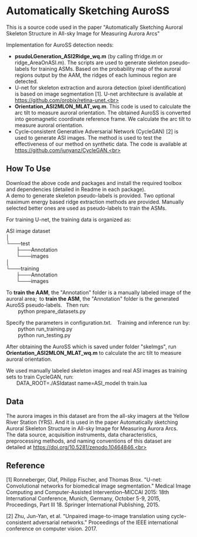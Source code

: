 # Automatically Sketching AuroSS

This is a source code used in the paper "Automatically Sketching Auroral Skeleton Structure in All-sky Image for Measuring Aurora Arcs"<br>

Implementation for AuroSS detection needs:<br>
* **psudoLGeneration_ASI2Ridge_wq.m** (by calling tfridge.m or ridge_AreaOnASI.m). The scripts are used to generate skeleton pseudo-labels for training ASMs. Based on the probability map of the auroral regions output by the AAM, the ridges of each luminous region are detected.<br>
* U-net for skeleton extraction and aurora detection (pixel identification) is based on image segmentation [1].      U-net architecture is available at https://github.com/orobix/retina-unet.<br>
* **Orientation_ASI2MLON_MLAT_wq.m**. This code is used to calculate the arc tilt to measure auroral orientation. The obtained AuroSS is converted into geomagnetic coordinate reference frame. We calculate the arc tilt to measure auroral orientation.<br>
* Cycle‐consistent Generative Adversarial Network (CycleGAN) [2] is used to generate ASI images. The method is used to test the effectiveness of our method on synthetic data. The code is available at https://github.com/junyanz/CycleGAN.<br>

## How To Use

Download the above code and packages and install the required toolbox and dependencies (detailed in Readme in each package).<br>
A demo to generate skeleton pseudo-labels is provided. Two optional maximum energy based ridge extraction methods are provided. Manually selected better ones are used as pseudo-labels to train the ASMs.<br>

For training U-net, the training data is organized as:<br>

ASI image dataset<br>
│<br>
└───test<br>
   &emsp;&emsp;├───Annotation<br>
   &emsp;&emsp;└───images<br>
│<br>
└───training<br>
   &emsp;&emsp;├───Annotation<br>
   &emsp;&emsp;└───images<br>

To **train the AAM**, the "Annotation" folder is a manually labeled image of the auroral area;&ensp;to **train the ASM**, the "Annotation" folder is the generated AuroSS pseudo-labels. &ensp;Then run:<br>
&emsp;&emsp; python prepare_datasets.py
   
Specify the parameters in configuration.txt. &ensp; Training and inference run by:<br>
&emsp;&emsp; python run_training.py<br>
&emsp;&emsp; python run_testing.py<br>

   
After obtaining the AuroSS which is saved under folder "skeImgs", run **Orientation_ASI2MLON_MLAT_wq.m** to calculate the arc tilt to measure auroral orientation.<br>

We used manually labeled skeleton images and real ASI images as training sets to train CycleGAN, run:<br>
&emsp;&emsp;DATA_ROOT=./ASIdatast name=ASI_model th train.lua

 


## Data

The aurora images in this dataset are from the all-sky imagers at the Yellow River Station (YRS). And it is used in the paper Automatically sketching Auroral Skeleton Structure in All-sky Image for Measuring Aurora Arcs. <br>
The data source, acquisition instruments, data characteristics, preprocessing methods, and naming conventions of this dataset are detailed at https://doi.org/10.5281/zenodo.10464846.<br>

## Reference

[1] Ronneberger, Olaf, Philipp Fischer, and Thomas Brox. "U-net: Convolutional networks for biomedical image segmentation." Medical Image Computing and Computer-Assisted Intervention–MICCAI 2015: 18th International Conference, Munich, Germany, October 5-9, 2015, Proceedings, Part III 18. Springer International Publishing, 2015.<br>

[2]  Zhu, Jun-Yan, et al. "Unpaired image-to-image translation using cycle-consistent adversarial networks." Proceedings of the IEEE international conference on computer vision. 2017.

